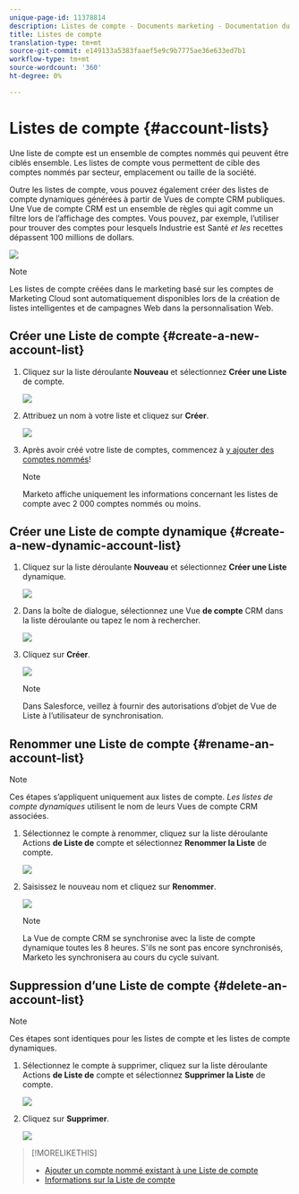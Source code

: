 ```yaml
---
unique-page-id: 11378814
description: Listes de compte - Documents marketing - Documentation du produit
title: Listes de compte
translation-type: tm+mt
source-git-commit: e149133a5383faaef5e9c9b7775ae36e633ed7b1
workflow-type: tm+mt
source-wordcount: '360'
ht-degree: 0%

---
```



# Listes de compte {#account-lists}

Une liste de compte est un ensemble de comptes nommés qui peuvent être ciblés ensemble. Les listes de compte vous permettent de cible des comptes nommés par secteur, emplacement ou taille de la société.

Outre les listes de compte, vous pouvez également créer des listes de compte dynamiques générées à partir de Vues de compte CRM publiques. Une Vue de compte CRM est un ensemble de règles qui agit comme un filtre lors de l’affichage des comptes. Vous pouvez, par exemple, l’utiliser pour trouver des comptes pour lesquels Industrie est Santé *et les* recettes dépassent 100 millions de dollars.

![](assets/one.png)

>[!NOTE]
>
>Les listes de compte créées dans le marketing basé sur les comptes de Marketing Cloud sont automatiquement disponibles lors de la création de listes intelligentes et de campagnes Web dans la personnalisation [](http://docs.marketo.com/display/DOCS/RTP+Segments)Web.

## Créer une Liste de compte {#create-a-new-account-list}

1. Cliquez sur la liste déroulante **Nouveau** et sélectionnez **Créer une Liste** de compte.

   ![](assets/1a.png)

1. Attribuez un nom à votre liste et cliquez sur **Créer**.

   ![](assets/three-0.png)

1. Après avoir créé votre liste de comptes, commencez à [y ajouter des comptes nommés](http://docs.marketo.com/display/DOCS/Add+an+Existing+Named+Account+to+an+Account+List)!

   >[!NOTE]
   >
   >Marketo affiche uniquement les informations concernant les listes de compte avec 2 000 comptes nommés ou moins.

## Créer une Liste de compte dynamique {#create-a-new-dynamic-account-list}

1. Cliquez sur la liste déroulante **Nouveau** et sélectionnez **Créer une Liste** dynamique.

   ![](assets/1.png)

1. Dans la boîte de dialogue, sélectionnez une Vue **de compte** CRM dans la liste déroulante ou tapez le nom à rechercher.

   ![](assets/image2017-7-18-9-48-23.png)

1. Cliquez sur **Créer**.

   ![](assets/step4.jpg)

   >[!NOTE]
   >
   >Dans Salesforce, veillez à fournir des autorisations d’objet de Vue de Liste à l’utilisateur de synchronisation.

## Renommer une Liste de compte {#rename-an-account-list}

>[!NOTE]
>
>Ces étapes s’appliquent uniquement aux listes de compte. *Les listes de compte dynamiques* utilisent le nom de leurs Vues de compte CRM associées.

1. Sélectionnez le compte à renommer, cliquez sur la liste déroulante Actions **de Liste de** compte et sélectionnez **Renommer la Liste** de compte.

   ![](assets/three.png)

1. Saisissez le nouveau nom et cliquez sur **Renommer**.

   ![](assets/four.png)

   >[!NOTE]
   >
   >La Vue de compte CRM se synchronise avec la liste de compte dynamique toutes les 8 heures. S&#39;ils ne sont pas encore synchronisés, Marketo les synchronisera au cours du cycle suivant.

## Suppression d’une Liste de compte {#delete-an-account-list}

>[!NOTE]
>
>Ces étapes sont identiques pour les listes de compte et les listes de compte dynamiques.

1. Sélectionnez le compte à supprimer, cliquez sur la liste déroulante Actions **de Liste de** compte et sélectionnez **Supprimer la Liste** de compte.

   ![](assets/five.png)

1. Cliquez sur **Supprimer**.

   ![](assets/six.png)

>[!MORELIKETHIS]
>
>* [Ajouter un compte nommé existant à une Liste de compte](named-accounts/add-an-existing-named-account-to-an-account-list.md)
>* [Informations sur la Liste de compte](../../../product-docs/account-based-marketing/measure/account-list-insights.md)

>



